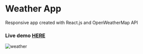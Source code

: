 # Weather App
Responsive app created with React.js and OpenWeatherMap API

### Live demo [HERE](https://arturbien.github.io/weather/)


![weather](https://user-images.githubusercontent.com/28541613/36505496-04051348-1754-11e8-8310-984c27aa0b14.png)
